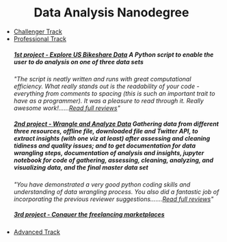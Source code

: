 <p><h1 align="center">Data Analysis Nanodegree</h1></p>

* [Challenger Track](https://cutt.ly/Data-Challenger-Track "My XLSX solved files and certification of track exam")
* [Professional Track](https://cutt.ly/Data-Professional-Track "Professional Track Projects")
     ##### [1st project - Explore US Bikeshare Data](https://cutt.ly/1st-proj---Explore-US-Bikeshare-Data "A Python script to enable the user to do analysis on one of three data sets") *A Python script to enable the user to do analysis on one of three data sets*
    *"The script is neatly written and runs with great computational efficiency. What really stands out is the readability of your code - everything from comments to spacing (this is such an important trait to have as a programmer). It was a pleasure to read through it. Really awesome work!......[Read full reviews](https://cutt.ly/1st-proj---Explore-US-Bikeshare-Data-reviews-highlights)"*
     ##### [2nd project - Wrangle and Analyze Data](https://cutt.ly/2nd-proj---Wrangle-and-Analyze-Data "Gathering data from different three resources, offline file, downloaded file and Twitter API, to extract insights (with one viz at least) after assessing and cleaning tidiness and quality issues; and to get documentation for data wrangling steps, documentation of analysis and insights, jupyter notebook for code of gathering, assessing, cleaning, analyzing, and visualizing data, and the final master data set") *Gathering data from different three resources, offline file, downloaded file and Twitter API, to extract insights (with one viz at least) after assessing and cleaning tidiness and quality issues; and to get documentation for data wrangling steps, documentation of analysis and insights, jupyter notebook for code of gathering, assessing, cleaning, analyzing, and visualizing data, and the final master data set*
    *"You have demonstrated a very good python coding skills and understanding of data wrangling process. You also did a fantastic job of incorporating the previous reviewer suggestions.......[Read full reviews](https://cutt.ly/2nd-proj---Wrangle-and-Analyze-Data-reviews-highlights)"*
     ##### [3rd project - Conquer the freelancing marketplaces](https://cutt.ly/3rd-proj---Conquer-the-freelancing-marketplaces)<br>
* [Advanced Track](https://cutt.ly/Data-Advanced-Track "Advanced Track Projects")
